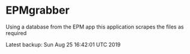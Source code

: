 # EPMgrabber
Using a database from the EPM app this application scrapes the files as required


Latest backup: Sun Aug 25 16:42:01 UTC 2019
